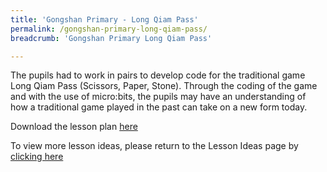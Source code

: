 ```yaml
---
title: 'Gongshan Primary - Long Qiam Pass'
permalink: /gongshan-primary-long-qiam-pass/
breadcrumb: 'Gongshan Primary Long Qiam Pass'

---
```



The pupils had to work in pairs to develop code for the traditional game Long Qiam Pass (Scissors, Paper, Stone). Through the coding of the game and with the use of micro:bits, the pupils may have an understanding of how a traditional game played in the past can take on a new form today.

Download the lesson plan [here](/files/lesson-plans/primary-schools/humanities/gongshan-primary-long-qiam-pass.zip)

To view more lesson ideas, please return to the Lesson Ideas page by [clicking here](/in-schools/digital-maker/lesson-ideas-primary/)
